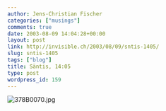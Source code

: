 ```yaml
---
author: Jens-Christian Fischer
categories: ["musings"]
comments: true
date: 2003-08-09 14:04:28+00:00
layout: post
link: http://invisible.ch/2003/08/09/sntis-1405/
slug: sntis-1405
tags: ["blog"]
title: Säntis, 14:05
type: post
wordpress_id: 159
---
```


![378B0070.jpg](http://www.invisible.ch/archives/378B0070.jpg)
